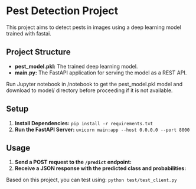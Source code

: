 # Pest Detection Project

This project aims to detect pests in images using a deep learning model trained with fastai.

## Project Structure

- **pest_model.pkl:** The trained deep learning model.
- **main.py:** The FastAPI application for serving the model as a REST API.

Run Jupyter notebook in /notebook to get the pest_model.pkl model and download to model/ directory before proceeding if it is not available.

## Setup

1. **Install Dependencies:**
`pip install -r requirements.txt`
2. **Run the FastAPI Server:**
`uvicorn main:app --host 0.0.0.0 --port 8000`

## Usage

1. **Send a POST request to the `/predict` endpoint:**
2. **Receive a JSON response with the predicted class and probabilities:**

Based on this project, you can test using:
`python test/test_client.py`